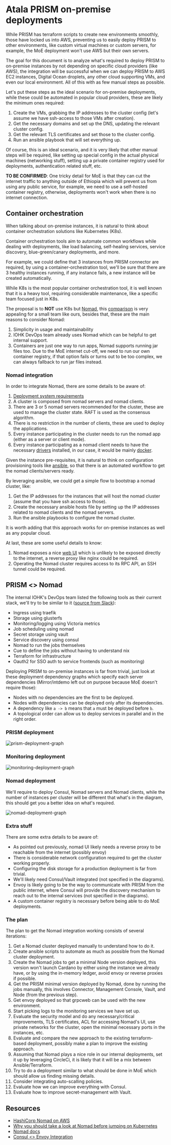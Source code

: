 # Atala PRISM on-premise deployments
While PRISM has terraform scripts to create new environments smoothly, those have locked us into AWS, preventing us to easily deploy PRISM to other environments, like custom virtual machines or custom servers, for example, the MoE deployment won't use AWS but their own servers.

The goal for this document is to analyze what's required to deploy PRISM to on-premise instances by not depending on specific cloud providers (like AWS), the integration will be successful when we can deploy PRISM to AWS EC2 instances, Digital Ocean droplets, any other cloud supporting VMs, and even our local environment. All of this with as few manual steps as possible.

Let's put these steps as the ideal scenario for on-premise deployments, while these could be automated in popular cloud providers, these are likely the minimum ones required:
1. Create the VMs, grabbing the IP addresses to the cluster config (let's assume we have ssh-access to those VMs after creation).
2. Get the necessary domains and set up the DNS, updating the relevant cluster config.
3. Get the relevant TLS certificates and set those to the cluster config.
4. Run an ansible playbook that will set everything up.

Of course, this is an ideal scenario, and it is very likely that other manual steps will be required, like setting up special config in the actual physical machines (networking stuff), setting up a private container registry used for deployments, authentication related stuff, etc.

**TO BE CONFIRMED**: One tricky detail for MoE is that they can cut the internet traffic to anything outside of Ethiopia which will prevent us from using any public service, for example, we need to use a self-hosted container registry, otherwise, deployments won't work when there is no internet connection.


## Container orchestration
When talking about on-premise instances, it is natural to think about container orchestration solutions like Kubernetes (K8s).

Container orchestration tools aim to automate common workflows while dealing with deployments, like load balancing, self-healing services, service discovery, blue-green/canary deployments, and more.

For example, we could define that 3 instances from PRISM connector are required, by using a container-orchestration tool, we'll be sure that there are 3 healthy instances running, if any instance fails, a new instance will be created automatically.

While K8s is the most popular container orchestration tool, it is well known that it is a heavy tool, requiring considerable maintenance, like a specific team focused just in K8s.

The proposal is to **NOT** use K8s but [Nomad](https://www.nomadproject.io), this [comparison](https://www.nomadproject.io/docs/nomad-vs-kubernetes/alternative) is very appealing for a small team like ours, besides that, these are the main reasons to consider Nomad:
1. Simplicity in usage and maintainability
2. IOHK DevOps team already uses Nomad which can be helpful to get internal support.
3. Containers are just one way to run apps, Nomad supports running jar files too. Due to the MoE internet cut-off, we need to run our own container registry, if that option fails or turns out to be too complex, we can always fallback to run jar files instead.


### Nomad integration
In order to integrate Nomad, there are some details to be aware of:
1. [Deployment system requirements](https://learn.hashicorp.com/tutorials/nomad/production-reference-architecture-vm-with-consul?in=nomad/production#system-reqs)
2. A cluster is composed from nomad servers and nomad clients.
3. There are 3 or 5 nomad servers recommended for the cluster, these are used to manage the cluster state. RAFT is used as the consensus algorithm.
4. There is no restriction in the number of clients, these are used to deploy the applications.
5. Every instance participating in the cluster needs to run the nomad app (either as a server or client mode).
5. Every instance participating as a nomad client needs to have the necessary [drivers](https://www.nomadproject.io/docs/drivers) installed, in our case, it would be mainly [docker](https://www.nomadproject.io/docs/drivers/docker).

Given the instance pre-requisites, it is natural to think on configuration provisioning tools like [ansible](https://www.ansible.com/), so that there is an automated workflow to get the nomad clients/servers ready.

By leveraging ansible, we could get a simple flow to bootstrap a nomad cluster, like:
1. Get the IP addresses for the instances that will host the nomad cluster (assume that you have ssh access to those).
2. Create the necessary ansible hosts file by setting up the IP addresses related to nomad clients and the nomad servers.
3. Run the ansible playbooks to configure the nomad cluster.

It is worth adding that this approach works for on-premise instances as well as any popular cloud.

At last, these are some useful details to know:
1. Nomad exposes a nice [web UI](https://learn.hashicorp.com/collections/nomad/web-ui) which is unlikely to be exposed directly to the internet, a reverse proxy like nginx could be required.
2. Operating the Nomad cluster requires access to its RPC API, an SSH tunnel could be required.


## PRISM <> Nomad

The internal IOHK's DevOps team listed the following tools as their current stack, we'll try to be similar to it ([source from Slack](https://input-output-rnd.slack.com/archives/CH4MQJAN8/p1620355932325200?thread_ts=1620327748.316900&cid=CH4MQJAN8)):
- Ingress using traefik
- Storage using glusterfs
- Monitoring/logging using Victoria metrics
- Job scheduling using nomad
- Secret storage using vault
- Service discovery using consul
- Nomad to run the jobs themselves
- Cue to define the jobs without having to understand nix
- Terraform for infrastructure
- Oauth2 for SSO auth to service frontends (such as monitoring)

Deploying PRISM to on-premise instances is far from trivial, just look at these deployment dependency graphs which specify each server dependencies (Mirror/intdemo left out on purpose because MoE doesn't require those):
- Nodes with no dependencies are the first to be deployed.
- Nodes with dependencies can be deployed only after its dependencies.
- A dependency like `a -> b` means that `a` must be deployed before `b`.
- A topological order can allow us to deploy services in parallel and in the right order.

### PRISM deployment
![prism-deployment-graph](diagrams/prism-deployment.png)

### Monitoring deployment
![monitoring-deployment-graph](diagrams/monitoring-deployment.png)

### Nomad deployment
We'll require to deploy Consul, Nomad servers and Nomad clients, while the number of instances per cluster will be different that what's in the diagram, this should get you a better idea on what's required.

![nomad-deployment-graph](diagrams/nomad-deployment.png)

### Extra stuff
There are some extra details to be aware of:
- As pointed out previously, nomad UI likely needs a reverse proxy to be reachable from the internet (possibly envoy)
- There is considerable network configuration required to get the cluster working properly.
- Configuring the disk storage for a production deployment is far from trivial.
- We'll likely need Consul/Vault integrated (not specified in the diagrams).
- Envoy is likely going to be the way to communicate with PRISM from the public internet, where Consul will provide the discovery mechanism to reach out to the internal services (not specified in the diagrams).
- A custom container registry is necessary before being able to do MoE deployments.

### The plan
The plan to get the Nomad integration working consists of several iterations:

1. Get a Nomad cluster deployed manually to understand how to do it.
2. Create ansible scripts to automate as much as possible from the Nomad cluster deployment.
3. Create the Nomad jobs to get a minimal Node version deployed, this version won't launch Cardano by either using the instance we already have, or by using the in-memory ledger, avoid envoy or reverse proxies if possible.
4. Get the PRISM minimal version deployed by Nomad, done by running the jobs manually, this involves Connector, Management Console, Vault, and Node (from the previous step).
5. Get envoy deployed so that grpcweb can be used with the new environment.
6. Start picking logs to the monitoring services we have set up.
7. Evaluate the security model and do any necessary/critical improvements, TLS certificates, ACL for accessing Nomad's UI, use private networks for the cluster, open the minimal necessary ports in the instances, etc.
8. Evaluate and compare the new approach to the existing terraform-based deployment, possibly make a plan to improve the existing approach.
9. Assuming that Nomad plays a nice role in our internal deployments, set it up by leveraging CircleCi, it is likely that it will be a mix between Ansible/Terraform.
10. Try to do a deployment similar to what should be done in MoE which should allow us finding missing details.
11. Consider integrating auto-scalling policies.
12. Evaluate how we can improve everything with Consul.
13. Evaluate how to improve secret-management with Vault.

## Resources
- [HashiCorp Nomad on AWS](https://aws.amazon.com/quickstart/architecture/nomad/)
- [Why you should take a look at Nomad before jumping on Kubernetes](https://atodorov.me/2021/02/27/why-you-should-take-a-look-at-nomad-before-jumping-on-kubernetes/)
- [Nomad docs](https://www.nomadproject.io/docs)
- [Consul <> Envoy Integration](https://www.consul.io/docs/connect/proxies/envoy)
